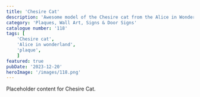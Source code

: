 ```yaml
---
title: 'Chesire Cat'
description: 'Awesome model of the Chesire cat from the Alice in Wonderland cartoon. Great decoration piece. Great item for any movie fan.'
category: 'Plaques, Wall Art, Signs & Door Signs'
catalogue number: '118'
tags: [
    'Chesire cat', 
    'Alice in wonderland',
    'plaque',
    ]
featured: true
pubDate: '2023-12-20'
heroImage: '/images/118.png'
---
```


Placeholder content for Chesire Cat.